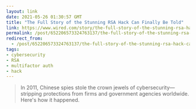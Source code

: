 ```yaml
---
layout: link
date: 2021-05-26 01:30:57 GMT
title: "The Full Story of the Stunning RSA Hack Can Finally Be Told"
link: https://www.wired.com/story/the-full-story-of-the-stunning-rsa-hack-can-finally-be-told
permalink: /post/652206573324763137/the-full-story-of-the-stunning-rsa-hack-can
redirect_from: 
  - /post/652206573324763137/the-full-story-of-the-stunning-rsa-hack-can
tags:
- cybersecurity
- RSA
- multifactor auth
- hack
---
```

<blockquote>In 2011, Chinese spies stole the crown jewels of cybersecurity—stripping protections from firms and government agencies worldwide. Here's how it happened.</blockquote>